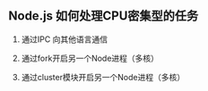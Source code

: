 ## Node.js 如何处理CPU密集型的任务

1. 通过IPC 向其他语言通信

2. 通过fork开启另一个Node进程（多核）

3. 通过cluster模块开启另一个Node进程（多核）
